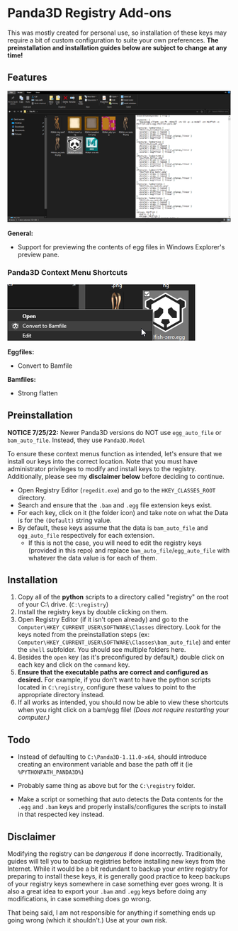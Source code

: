 # Panda3D Registry Add-ons

This was mostly created for personal use, so installation of these keys may require a bit of custom configuration to suite your own preferences. **The preinstallation and installation guides below are subject to change at any time!**

## Features

![Preview Eggfiles in Windows Explorer preview panel.](img/feature_1.png)

**General:**
- Support for previewing the contents of egg files in Windows Explorer's preview pane.

### Panda3D Context Menu Shortcuts

![Convert to Bamfile in Windows Explorer context menu.](img/feature_2.png)

**Eggfiles:**
- Convert to Bamfile

**Bamfiles:**
- Strong flatten

## Preinstallation

**NOTICE 7/25/22:** Newer Panda3D versions do NOT use ``egg_auto_file`` or ``bam_auto_file``. Instead, they use ``Panda3D.Model``

To ensure these context menus function as intended, let's ensure that we install our keys into the correct location. Note that you must have administrator privileges to modify and install keys to the registry. Additionally, please see my **disclaimer below** before deciding to continue.

- Open Registry Editor (``regedit.exe``) and go to the ``HKEY_CLASSES_ROOT`` directory. 
- Search and ensure that the ``.bam`` and ``.egg`` file extension keys exist.
- For each key, click on it (the folder icon) and take note on what the Data is for the ``(Default)`` string value.
- By default, these keys assume that the data is ``bam_auto_file`` and ``egg_auto_file`` respectively for each extension. 
	- If this is not the case, you will need to edit the registry keys (provided in this repo) and replace ``bam_auto_file``/``egg_auto_file`` with whatever the data value is for each of them.

## Installation

1) Copy all of the **python** scripts to a directory called "registry" on the root of your C:\ drive. (``C:\registry``)
2) Install the registry keys by double clicking on them.
3) Open Registry Editor (if it isn't open already) and go to the ``Computer\HKEY_CURRENT_USER\SOFTWARE\Classes`` directory. Look for the keys noted from the preinstallation steps (ex: ``Computer\HKEY_CURRENT_USER\SOFTWARE\Classes\bam_auto_file``) and enter the ``shell`` subfolder. You should see multiple folders here.
4) Besides the ``open`` key (as it's preconfigured by default,) double click on each key and click on the ``command`` key.
5) **Ensure that the executable paths are correct and configured as desired.** For example, if you don't want to have the python scripts located in ``C:\registry``, configure these values to point to the appropriate directory instead.
6) If all works as intended, you should now be able to view these shortcuts when you right click on a bam/egg file! *(Does not require restarting your computer.)*

## Todo

- Instead of defaulting to ``C:\Panda3D-1.11.0-x64``, should introduce creating an environment variable and base the path off it (ie ``%PYTHONPATH_PANDA3D%``)

- Probably same thing as above but for the ``C:\registry`` folder.

- Make a script or something that auto detects the Data contents for the ``.egg`` and ``.bam`` keys and properly installs/configures the scripts to install in that respected key instead.


## Disclaimer

Modifying the registry can be *dangerous* if done incorrectly. Traditionally, guides will tell you to backup registries before installing new keys from the Internet. While it would be a bit redundant to backup your *entire* registry for preparing to install these keys, it is generally good practice to keep backups of your registry keys somewhere in case something ever goes wrong. It is also a great idea to export your ``.bam`` and ``.egg`` keys before doing any modifications, in case something does go wrong.

That being said, I am not responsible for anything if something ends up going wrong (which it shouldn't.) Use at your own risk.
